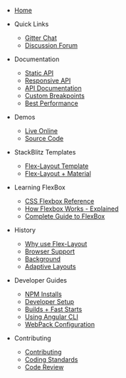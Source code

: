 * [Home](https://github.com/angular/flex-layout/wiki)

* Quick Links
  * [Gitter Chat](https://gitter.im/angular/flex-layout)
  * [Discussion Forum](https://groups.google.com/forum/#!forum/angular-flex-layout)

* Documentation 
  * [Static API](https://github.com/angular/flex-layout/wiki/Declarative-API-Overview)
  * [Responsive API](https://github.com/angular/flex-layout/wiki/Responsive-API)
  * [API Documentation](https://github.com/angular/flex-layout/wiki/API-Documentation)
  * [Custom Breakpoints](https://github.com/angular/flex-layout/wiki/Breakpoints)
  * [Best Performance](https://github.com/angular/flex-layout/wiki/Best-Performance)
* Demos 
  * [Live Online](https://tburleson-layouts-demos.firebaseapp.com/)
  * [Source Code](https://github.com/angular/flex-layout/blob/master/projects/apps/demo-app/src/app/app.module.ts#L28)

* StackBlitz Templates
  * [Flex-Layout Template](https://stackblitz.com/edit/angular-flex-layout-seed)
  * [Flex-Layout + Material](https://stackblitz.com/edit/angular-material-flex-layout-seed?file=app%2Fapp.module.ts)

* Learning FlexBox
  * [CSS Flexbox Reference](http://cssreference.io/flexbox/)
  * [How Flexbox Works - Explained](https://www.freecodecamp.org/news/even-more-about-how-flexbox-works-explained-in-big-colorful-animated-gifs-a5a74812b053/)
  * [Complete Guide to FlexBox](https://css-tricks.com/snippets/css/a-guide-to-flexbox/)
  
* History
  * [Why use Flex-Layout](https://github.com/angular/flex-layout/wiki/Why-use-Flex-Layout)
  * [Browser Support](https://github.com/angular/flex-layout/wiki/Browser-Support)
  * [Background](https://github.com/angular/flex-layout/wiki/Background)
  * [Adaptive Layouts](https://github.com/angular/flex-layout/wiki/Adaptive-Layouts)

* Developer Guides
  * [NPM Installs](https://github.com/angular/flex-layout/wiki/NPM-Installs)
  * [Developer Setup](https://github.com/angular/flex-layout/wiki/Developer-Setup)
  * [Builds + Fast Starts](https://github.com/angular/flex-layout/wiki/Fast-Starts)
  * [Using Angular CLI](https://github.com/angular/flex-layout/wiki/Using-Angular-CLI)
  * [WebPack Configuration](https://github.com/angular/flex-layout/wiki/Webpack-Configuration)

* Contributing
  * [Contributing](https://github.com/angular/flex-layout/blob/master/CONTRIBUTING.md)
  * [Coding Standards](https://github.com/angular/flex-layout/blob/master/CODING_STANDARDS.md)
  * [Code Review](https://github.com/angular/flex-layout/blob/master/CODE_REVIEWS.md)

